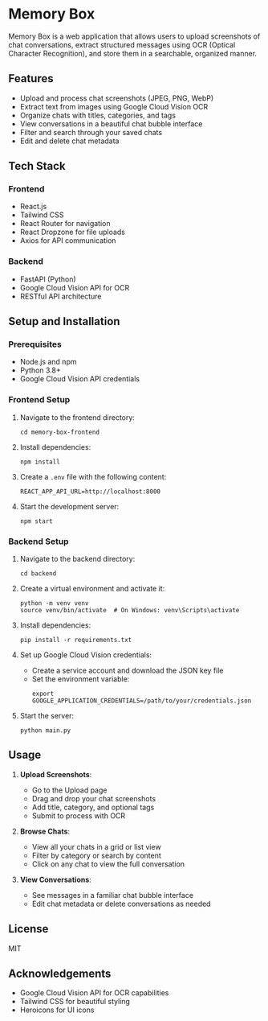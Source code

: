 # Memory Box

Memory Box is a web application that allows users to upload screenshots of chat conversations, extract structured messages using OCR (Optical Character Recognition), and store them in a searchable, organized manner.

## Features

- Upload and process chat screenshots (JPEG, PNG, WebP)
- Extract text from images using Google Cloud Vision OCR
- Organize chats with titles, categories, and tags
- View conversations in a beautiful chat bubble interface
- Filter and search through your saved chats
- Edit and delete chat metadata

## Tech Stack

### Frontend
- React.js
- Tailwind CSS
- React Router for navigation
- React Dropzone for file uploads
- Axios for API communication

### Backend
- FastAPI (Python)
- Google Cloud Vision API for OCR
- RESTful API architecture

## Setup and Installation

### Prerequisites
- Node.js and npm
- Python 3.8+
- Google Cloud Vision API credentials

### Frontend Setup
1. Navigate to the frontend directory:
   ```
   cd memory-box-frontend
   ```

2. Install dependencies:
   ```
   npm install
   ```

3. Create a `.env` file with the following content:
   ```
   REACT_APP_API_URL=http://localhost:8000
   ```

4. Start the development server:
   ```
   npm start
   ```

### Backend Setup
1. Navigate to the backend directory:
   ```
   cd backend
   ```

2. Create a virtual environment and activate it:
   ```
   python -m venv venv
   source venv/bin/activate  # On Windows: venv\Scripts\activate
   ```

3. Install dependencies:
   ```
   pip install -r requirements.txt
   ```

4. Set up Google Cloud Vision credentials:
   - Create a service account and download the JSON key file
   - Set the environment variable:
     ```
     export GOOGLE_APPLICATION_CREDENTIALS=/path/to/your/credentials.json
     ```

5. Start the server:
   ```
   python main.py
   ```

## Usage

1. **Upload Screenshots**: 
   - Go to the Upload page
   - Drag and drop your chat screenshots
   - Add title, category, and optional tags
   - Submit to process with OCR

2. **Browse Chats**:
   - View all your chats in a grid or list view
   - Filter by category or search by content
   - Click on any chat to view the full conversation

3. **View Conversations**:
   - See messages in a familiar chat bubble interface
   - Edit chat metadata or delete conversations as needed

## License

MIT

## Acknowledgements

- Google Cloud Vision API for OCR capabilities
- Tailwind CSS for beautiful styling
- Heroicons for UI icons